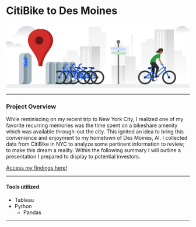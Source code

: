 # CitiBike to Des Moines
<p align="center">
  <img src="https://github.com/KEGANCP/bikesharing/blob/main/Images/bikeshare.png" alt="HEADER"/>
</p>

----

### Project Overview
While reminiscing on my recent trip to New York City, I realized one of my favorite recurring memories was the time spent on a bikeshare amenity which was available through-out the city. This ignited an idea to bring this convenience and enjoyment to my hometown of Des Moines, AI. I collected data from CitiBike in NYC to analyze some pertinent information to review; to make this dream a reality. Within the following summary I will outline a presentation I prepared to display to potential investors. 

[Access my findings here!](https://public.tableau.com/app/profile/kegan.propster/viz/CitiBikeChallenge_16384028007720/CitiBiketoDesMoines?publish=yes)

----

#### Tools utilized
- Tableau
- Python
  - Pandas

----


